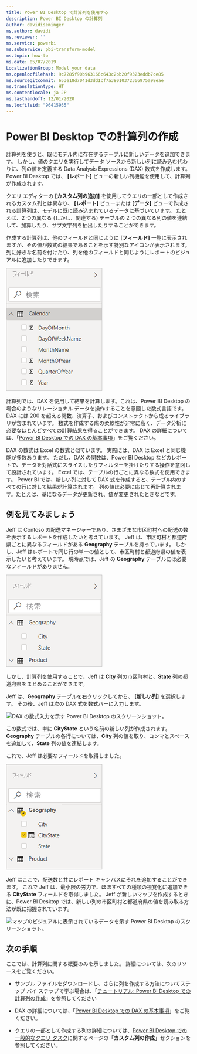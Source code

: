 ```yaml
---
title: Power BI Desktop で計算列を使用する
description: Power BI Desktop の計算列
author: davidiseminger
ms.author: davidi
ms.reviewer: ''
ms.service: powerbi
ms.subservice: pbi-transform-model
ms.topic: how-to
ms.date: 05/07/2019
LocalizationGroup: Model your data
ms.openlocfilehash: 9c7285f90b963166c643c2bb20f9323eddb7ce85
ms.sourcegitcommit: 653e18d7041d3dd1cf7a38010372366975a98eae
ms.translationtype: HT
ms.contentlocale: ja-JP
ms.lasthandoff: 12/01/2020
ms.locfileid: "96415935"
---
```

# <a name="create-calculated-columns-in-power-bi-desktop"></a>Power BI Desktop での計算列の作成
計算列を使うと、既にモデル内に存在するテーブルに新しいデータを追加できます。 しかし、値のクエリを実行してデータ ソースから新しい列に読み込む代わりに、列の値を定義する Data Analysis Expressions (DAX) 数式を作成します。 Power BI Desktop では、 **[レポート]** ビューの新しい列機能を使用して、計算列が作成されます。

クエリ エディターの **[カスタム列の追加]** を使用してクエリの一部として作成されるカスタム列とは異なり、 **[レポート]** ビューまたは **[データ]** ビューで作成される計算列は、モデルに既に読み込まれているデータに基づいています。 たとえば、2 つの異なる (しかし、関連する) テーブルの 2 つの異なる列の値を連結して、加算したり、サブ文字列を抽出したりすることができます。

作成する計算列は、他のフィールドと同じように **[フィールド]** 一覧に表示されますが、その値が数式の結果であることを示す特別なアイコンが表示されます。 列に好きな名前を付けたり、列を他のフィールドと同じようにレポートのビジュアルに追加したりできます。

![[フィールド] ビューの計算列を示す、Power BI Desktop のスクリーンショット。](media/desktop-calculated-columns/calccolinpbid_fields.png)
 
計算列では、DAX を使用して結果を計算します。これは、Power BI Desktop の場合のようなリレーショナル データを操作することを意図した数式言語です。 DAX には 200 を超える関数、演算子、およびコンストラクトから成るライブラリが含まれています。 数式を作成する際の柔軟性が非常に高く、データ分析に必要なほとんどすべての計算結果を得ることができます。 DAX の詳細については、「[Power BI Desktop での DAX の基本事項](desktop-quickstart-learn-dax-basics.md)」をご覧ください。

DAX の数式は Excel の数式と似ています。 実際には、DAX は Excel と同じ機能が多数あります。 ただし、DAX の関数は、Power BI Desktop などのレポートで、データを対話式にスライスしたりフィルターを掛けたりする操作を意図して設計されています。 Excel では、テーブルの行ごとに異なる数式を使用できます。 Power BI では、新しい列に対して DAX 式を作成すると、テーブル内のすべての行に対して結果が計算されます。 列の値は必要に応じて再計算されます。たとえば、基になるデータが更新され、値が変更されたときなどです。

## <a name="lets-look-at-an-example"></a>例を見てみましょう
Jeff は Contoso の配送マネージャーであり、さまざまな市区町村への配送の数を表示するレポートを作成したいと考えています。 Jeff は、市区町村と都道府県ごとに異なるフィールドがある **Geography** テーブルを持っています。 しかし、Jeff はレポートで同じ行の単一の値として、市区町村と都道府県の値を表示したいと考えています。 現時点では、Jeff の **Geography** テーブルには必要なフィールドがありません。

![[フィールド] ビューの Geography フィルターを示す Power BI Desktop のスクリーンショット。](media/desktop-calculated-columns/calccolinpbid_cityandstatefields.png)

しかし、計算列を使用することで、Jeff は **City** 列の市区町村と、**State** 列の都道府県をまとめることができます。

Jeff は、**Geography** テーブルを右クリックしてから、 **[新しい列]** を選択します。 その後、Jeff は次の DAX 式を数式バーに入力します。

![DAX の数式入力を示す Power BI Desktop のスクリーンショット。](media/desktop-calculated-columns/calccolinpbid_formula.png)

この数式では、単に **CityState** という名前の新しい列が作成されます。 **Geography** テーブルの各行については、**City** 列の値を取り、コンマとスペースを追加して、**State** 列の値を連結します。

これで、Jeff は必要なフィールドを取得しました。

![[フィールド] ビューの Geography フィルターで CityState がオンになっていることを示す、Power BI Desktop のスクリーンショット。](media/desktop-calculated-columns/calccolinpbid_citystatefield.png)

Jeff はここで、配送数と共にレポート キャンバスにそれを追加することができます。 これで Jeff は、最小限の労力で、ほぼすべての種類の視覚化に追加できる **CityState** フィールドを取得しました。 Jeff が新しいマップを作成するときに、Power BI Desktop では、新しい列の市区町村と都道府県の値を読み取る方法が既に把握されています。

![マップのビジュアルに表示されているデータを示す Power BI Desktop のスクリーンショット。](media/desktop-calculated-columns/calccolinpbid_citystatemap.png)

## <a name="next-steps"></a>次の手順
ここでは、計算列に関する概要のみを示しました。 詳細については、次のリソースをご覧ください。

* サンプル ファイルをダウンロードし、さらに列を作成する方法についてステップ バイ ステップで学ぶ場合は、「[チュートリアル: Power BI Desktop での計算列の作成](desktop-tutorial-create-calculated-columns.md)」を参照してください

* DAX の詳細については、「[Power BI Desktop での DAX の基本事項](desktop-quickstart-learn-dax-basics.md)」をご覧ください。

* クエリの一部として作成する列の詳細については、[Power BI Desktop での一般的なクエリ タスク](desktop-common-query-tasks.md)に関するページの「**カスタム列の作成**」セクションを参照してください。  

